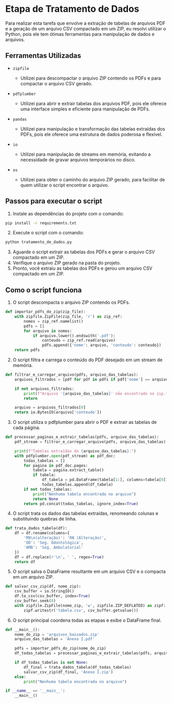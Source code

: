 # Etapa de Tratamento de Dados
Para realizar esta tarefa que envolve a extração de tabelas de arquivos PDF e a geração de um arquivo CSV compactado em um ZIP, eu resolvi utilizar o Python, pois ele tem ótimas ferramentas para manipulação de dados e arquivos.

## Ferramentas Utilizadas
- `zipfile`
  - Utilizei para descompactar o arquivo ZIP contendo os PDFs e para compactar o arquivo CSV gerado.

- `pdfplumber`
  - Utilizei para abrir e extrair tabelas dos arquivos PDF, pois ele oferece uma interface simples e eficiente para manipulação de PDFs.

- `pandas`
  - Utilizei para manipulação e transformação das tabelas extraídas dos PDFs, pois ele oferece uma estrutura de dados poderosa e flexível.

- `io`
  - Utilizei para manipulação de streams em memória, evitando a necessidade de gravar arquivos temporários no disco.

- `os`
  - Utilizei para obter o caminho do arquivo ZIP gerado, para facilitar de quem utilizar o script encontrar o arquivo.


## Passos para executar o script
1. Instale as dependências do projeto com o comando:
```bash
pip install -r requirements.txt
```
2. Execute o script com o comando:
```bash
python tratamento_de_dados.py
```
3. Aguarde o script extrair as tabelas dos PDFs e gerar o arquivo CSV compactado em um ZIP.
4. Verifique o arquivo ZIP gerado na pasta do projeto.
5. Pronto, você extraiu as tabelas dos PDFs e gerou um arquivo CSV compactado em um ZIP.

## Como o script funciona
1. O script descompacta o arquivo ZIP contendo os PDFs.
```python
def importar_pdfs_do_zip(zip_file):
    with zipfile.ZipFile(zip_file, 'r') as zip_ref:
        nomes = zip_ref.namelist()
        pdfs = []
        for arquivo in nomes:
            if arquivo.lower().endswith('.pdf'):
                conteudo = zip_ref.read(arquivo)
                pdfs.append({'nome': arquivo, 'conteudo': conteudo})
    return pdfs
```

2. O script filtra e carrega o conteúdo do PDF desejado em um stream de memória.
```python
def filtrar_e_carregar_arquivo(pdfs, arquivo_das_tabelas):
    arquivos_filtrados = [pdf for pdf in pdfs if pdf['nome'] == arquivo_das_tabelas]

    if not arquivos_filtrados:
        print(f"Arquivo '{arquivo_das_tabelas}' não encontrado no zip.")
        return

    arquivo = arquivos_filtrados[0]
    return io.BytesIO(arquivo['conteudo'])
```

3. O script utiliza o pdfplumber para abrir o PDF e extrair as tabelas de cada página.
```python
def processar_paginas_e_extrair_tabelas(pdfs, arquivo_das_tabelas):
    pdf_stream = filtrar_e_carregar_arquivo(pdfs, arquivo_das_tabelas)

    print(f"Tabelas extraídas do {arquivo_das_tabelas}:")
    with pdfplumber.open(pdf_stream) as pdf_doc:
        todas_tabelas = []
        for pagina in pdf_doc.pages:
            tabela = pagina.extract_table()
            if tabela:
                df_tabela = pd.DataFrame(tabela[1:], columns=tabela[0])
                todas_tabelas.append(df_tabela)
        if not todas_tabelas:
            print("Nenhuma tabela encontrada no arquivo")
            return None
        return pd.concat(todas_tabelas, ignore_index=True)
```

4. O script trata os dados das tabelas extraídas, renomeando colunas e substituindo quebras de linha.
```python
def trata_dados_tabela(df):
    df = df.rename(columns={
        'RN\n(alteração)': 'RN (Alteração)',
        'OD': 'Seg. Odontológica',
        'AMB': 'Seg. Ambulatorial'
    })
    df = df.replace(r'\n', ' ', regex=True)
    return df
```

5. O script salva o DataFrame resultante em um arquivo CSV e o compacta em um arquivo ZIP.
```python
def salvar_csv_zip(df, nome_zip):
    csv_buffer = io.StringIO()
    df.to_csv(csv_buffer, index=True)
    csv_buffer.seek(0)
    with zipfile.ZipFile(nome_zip, 'w', zipfile.ZIP_DEFLATED) as zipf:
        zipf.writestr('tabela.csv', csv_buffer.getvalue())
```

6. O script principal coordena todas as etapas e exibe o DataFrame final.
```python
def __main__():
    nome_do_zip = 'arquivos_baixados.zip'
    arquivo_das_tabelas = 'Anexo I.pdf'

    pdfs = importar_pdfs_do_zip(nome_do_zip)
    df_todas_tabelas = processar_paginas_e_extrair_tabelas(pdfs, arquivo_das_tabelas)

    if df_todas_tabelas is not None:
        df_final = trata_dados_tabela(df_todas_tabelas)
        salvar_csv_zip(df_final, 'Anexo I.zip')
    else:
        print("Nenhuma tabela encontrada no arquivo")

if __name__ == '__main__':
    __main__()
```